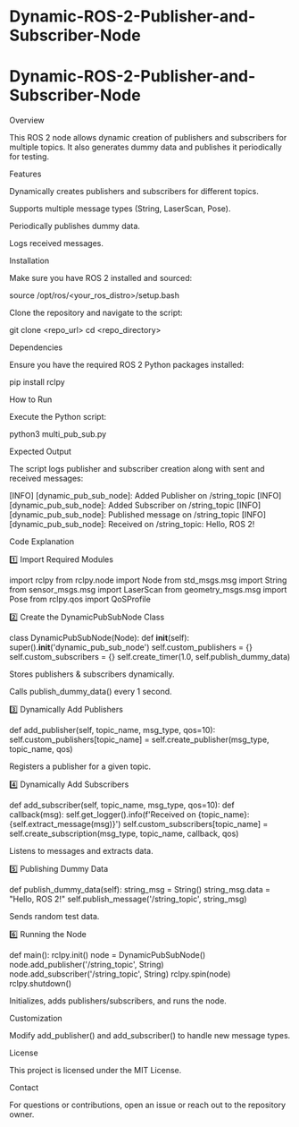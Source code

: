 # Dynamic-ROS-2-Publisher-and-Subscriber-Node
# Dynamic-ROS-2-Publisher-and-Subscriber-Node

Overview

This ROS 2 node allows dynamic creation of publishers and subscribers for multiple topics. It also generates dummy data and publishes it periodically for testing.

Features

Dynamically creates publishers and subscribers for different topics.

Supports multiple message types (String, LaserScan, Pose).

Periodically publishes dummy data.

Logs received messages.

Installation

Make sure you have ROS 2 installed and sourced:

source /opt/ros/<your_ros_distro>/setup.bash

Clone the repository and navigate to the script:

git clone <repo_url>
cd <repo_directory>

Dependencies

Ensure you have the required ROS 2 Python packages installed:

pip install rclpy

How to Run

Execute the Python script:

python3 multi_pub_sub.py

Expected Output

The script logs publisher and subscriber creation along with sent and received messages:

[INFO] [dynamic_pub_sub_node]: Added Publisher on /string_topic
[INFO] [dynamic_pub_sub_node]: Added Subscriber on /string_topic
[INFO] [dynamic_pub_sub_node]: Published message on /string_topic
[INFO] [dynamic_pub_sub_node]: Received on /string_topic: Hello, ROS 2!

Code Explanation

1️⃣ Import Required Modules

import rclpy
from rclpy.node import Node
from std_msgs.msg import String
from sensor_msgs.msg import LaserScan
from geometry_msgs.msg import Pose
from rclpy.qos import QoSProfile

2️⃣ Create the DynamicPubSubNode Class

class DynamicPubSubNode(Node):
    def __init__(self):
        super().__init__('dynamic_pub_sub_node')
        self.custom_publishers = {}
        self.custom_subscribers = {}
        self.create_timer(1.0, self.publish_dummy_data)

Stores publishers & subscribers dynamically.

Calls publish_dummy_data() every 1 second.

3️⃣ Dynamically Add Publishers

def add_publisher(self, topic_name, msg_type, qos=10):
    self.custom_publishers[topic_name] = self.create_publisher(msg_type, topic_name, qos)

Registers a publisher for a given topic.

4️⃣ Dynamically Add Subscribers

def add_subscriber(self, topic_name, msg_type, qos=10):
    def callback(msg):
        self.get_logger().info(f'Received on {topic_name}: {self.extract_message(msg)}')
    self.custom_subscribers[topic_name] = self.create_subscription(msg_type, topic_name, callback, qos)

Listens to messages and extracts data.

5️⃣ Publishing Dummy Data

def publish_dummy_data(self):
    string_msg = String()
    string_msg.data = "Hello, ROS 2!"
    self.publish_message('/string_topic', string_msg)

Sends random test data.

6️⃣ Running the Node

def main():
    rclpy.init()
    node = DynamicPubSubNode()
    node.add_publisher('/string_topic', String)
    node.add_subscriber('/string_topic', String)
    rclpy.spin(node)
    rclpy.shutdown()

Initializes, adds publishers/subscribers, and runs the node.

Customization

Modify add_publisher() and add_subscriber() to handle new message types.

License

This project is licensed under the MIT License.

Contact

For questions or contributions, open an issue or reach out to the repository owner.
